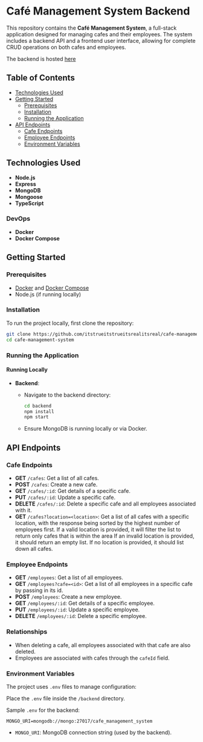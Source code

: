 # Café Management System Backend

This repository contains the **Café Management System**, a full-stack application designed for managing cafes and their employees. The system includes a backend API and a frontend user interface, allowing for complete CRUD operations on both cafes and employees.

The backend is hosted [here](https://cafe-management-system-bv4j.onrender.com)

## Table of Contents

- [Technologies Used](#technologies-used)
- [Getting Started](#getting-started)
  - [Prerequisites](#prerequisites)
  - [Installation](#installation)
  - [Running the Application](#running-the-application)
- [API Endpoints](#api-endpoints)
  - [Cafe Endpoints](#cafe-endpoints)
  - [Employee Endpoints](#employee-endpoints)
  - [Environment Variables](#environment-variables)

## Technologies Used

- **Node.js**
- **Express**
- **MongoDB**
- **Mongoose**
- **TypeScript**

### DevOps

- **Docker**
- **Docker Compose**

## Getting Started

### Prerequisites

- [Docker](https://docs.docker.com/get-docker/) and [Docker Compose](https://docs.docker.com/compose/install/)
- Node.js (if running locally)

### Installation

To run the project locally, first clone the repository:

```bash
git clone https://github.com/itstrueitstrueitsrealitsreal/cafe-management-system.git
cd cafe-management-system
```

### Running the Application

#### Running Locally

- **Backend**:

  - Navigate to the backend directory:

    ```bash
    cd backend
    npm install
    npm start
    ```

  - Ensure MongoDB is running locally or via Docker.

## API Endpoints

### Cafe Endpoints

- **GET** `/cafes`: Get a list of all cafes.
- **POST** `/cafes`: Create a new cafe.
- **GET** `/cafes/:id`: Get details of a specific cafe.
- **PUT** `/cafes/:id`: Update a specific cafe.
- **DELETE** `/cafes/:id`: Delete a specific cafe and all employees associated with it.
- **GET** `/cafes?location=<location>`: Get a list of all cafes with a specific location, with the response being sorted by the highest number of employees first. If a valid location is provided, it will filter the list to return only cafes that is within the area
  If an invalid location is provided, it should return an empty list.
  If no location is provided, it should list down all cafes.

### Employee Endpoints

- **GET** `/employees`: Get a list of all employees.
- **GET** `/employees?cafe=<id>`: Get a list of all employees in a specific cafe by passing in its id.
- **POST** `/employees`: Create a new employee.
- **GET** `/employees/:id`: Get details of a specific employee.
- **PUT** `/employees/:id`: Update a specific employee.
- **DELETE** `/employees/:id`: Delete a specific employee.

### Relationships

- When deleting a cafe, all employees associated with that cafe are also deleted.
- Employees are associated with cafes through the `cafeId` field.

### Environment Variables

The project uses `.env` files to manage configuration:

Place the `.env` file inside the `/backend` directory.

Sample `.env` for the backend:

```env
MONGO_URI=mongodb://mongo:27017/cafe_management_system
```

- `MONGO_URI`: MongoDB connection string (used by the backend).
